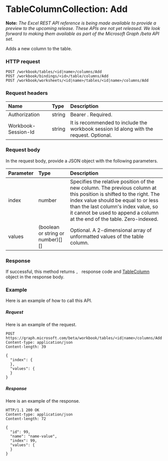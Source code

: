 # TableColumnCollection: Add

**Note:** _The Excel REST API reference is being made available to provide a preview to the upcoming release. These APIs are not yet released. We look forward to making them available as part of the Microsoft Graph /beta API set._

Adds a new column to the table.
### HTTP request
<!-- { "blockType": "ignored" } -->
```http
POST /workbook/tables/<id|name>/columns/Add
POST /workbook/bindings/<id>/table/columns/Add
POST /workbook/worksheets/<id|name>/tables/<id|name>/columns/Add

```
### Request headers
| Name       | Type | Description|
|:---------------|:--------|:----------|
| Authorization  |string | Bearer <token>. Required.| 
| Workbook-Session-Id  |string |It is recommended to include the workbook session Id along with the request. Optional.|

### Request body
In the request body, provide a JSON object with the following parameters.

| Parameter	   | Type	|Description|
|:---------------|:--------|:----------|
|index|number|Specifies the relative position of the new column. The previous column at this position is shifted to the right. The index value should be equal to or less than the last column's index value, so it cannot be used to append a column at the end of the table. Zero-indexed.|
|values|(boolean or string or number)[][]|Optional. A 2-dimensional array of unformatted values of the table column.|

### Response
If successful, this method returns `, ` response code and [TableColumn](../resources/tablecolumn.md) object in the response body.

### Example
Here is an example of how to call this API.
##### Request
Here is an example of the request.
<!-- {
  "blockType": "request",
  "name": "tablecolumncollection_add"
}-->
```http
POST https://graph.microsoft.com/beta/workbook/tables/<id|name>/columns/Add
Content-type: application/json
Content-length: 39

{
  "index": {
  },
  "values": {
  }
}
```

##### Response
Here is an example of the response.
<!-- {
  "blockType": "response",
  "truncated": false,
  "@odata.type": "microsoft.graph.tablecolumn"
} -->
```http
HTTP/1.1 200 OK
Content-type: application/json
Content-length: 72

{
  "id": 99,
  "name": "name-value",
  "index": 99,
  "values": {
  }
}
```

<!-- uuid: 8fcb5dbc-d5aa-4681-8e31-b001d5168d79
2015-10-25 14:57:30 UTC -->
<!-- {
  "type": "#page.annotation",
  "description": "TableColumnCollection: Add",
  "keywords": "",
  "section": "documentation",
  "tocPath": ""
}-->
